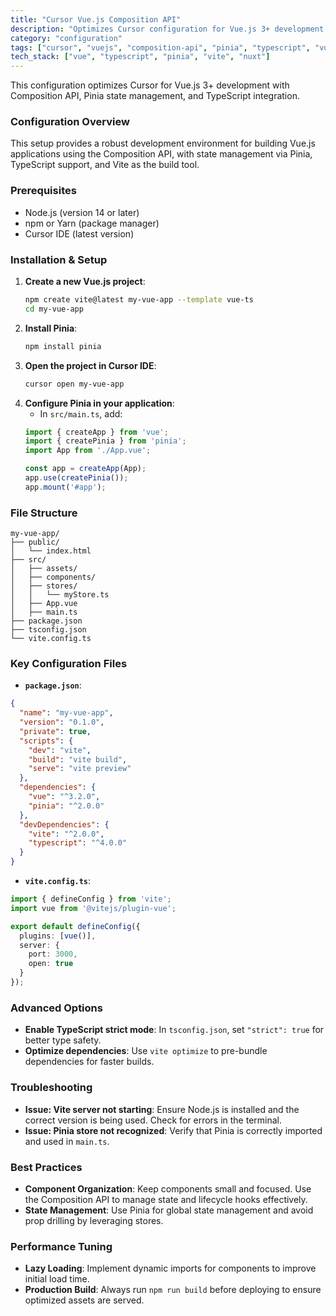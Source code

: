 ```yaml
---
title: "Cursor Vue.js Composition API"
description: "Optimizes Cursor configuration for Vue.js 3+ development with Composition API, Pinia state management, and TypeScript."
category: "configuration"
tags: ["cursor", "vuejs", "composition-api", "pinia", "typescript", "vue3", "vite"]
tech_stack: ["vue", "typescript", "pinia", "vite", "nuxt"]
---
```


This configuration optimizes Cursor for Vue.js 3+ development with Composition API, Pinia state management, and TypeScript integration.

### Configuration Overview
This setup provides a robust development environment for building Vue.js applications using the Composition API, with state management via Pinia, TypeScript support, and Vite as the build tool.

### Prerequisites
- Node.js (version 14 or later)
- npm or Yarn (package manager)
- Cursor IDE (latest version)

### Installation & Setup
1. **Create a new Vue.js project**:
   ```bash
   npm create vite@latest my-vue-app --template vue-ts
   cd my-vue-app
   ```
2. **Install Pinia**:
   ```bash
   npm install pinia
   ```
3. **Open the project in Cursor IDE**:
   ```bash
   cursor open my-vue-app
   ```
4. **Configure Pinia in your application**:
   - In `src/main.ts`, add:
   ```typescript
   import { createApp } from 'vue';
   import { createPinia } from 'pinia';
   import App from './App.vue';

   const app = createApp(App);
   app.use(createPinia());
   app.mount('#app');
   ```

### File Structure
```
my-vue-app/
├── public/
│   └── index.html
├── src/
│   ├── assets/
│   ├── components/
│   ├── stores/
│   │   └── myStore.ts
│   ├── App.vue
│   ├── main.ts
├── package.json
├── tsconfig.json
└── vite.config.ts
```

### Key Configuration Files
- **`package.json`**:
```json
{
  "name": "my-vue-app",
  "version": "0.1.0",
  "private": true,
  "scripts": {
    "dev": "vite",
    "build": "vite build",
    "serve": "vite preview"
  },
  "dependencies": {
    "vue": "^3.2.0",
    "pinia": "^2.0.0"
  },
  "devDependencies": {
    "vite": "^2.0.0",
    "typescript": "^4.0.0"
  }
}
```
- **`vite.config.ts`**:
```typescript
import { defineConfig } from 'vite';
import vue from '@vitejs/plugin-vue';

export default defineConfig({
  plugins: [vue()],
  server: {
    port: 3000,
    open: true
  }
});
```

### Advanced Options
- **Enable TypeScript strict mode**: In `tsconfig.json`, set `"strict": true` for better type safety.
- **Optimize dependencies**: Use `vite optimize` to pre-bundle dependencies for faster builds.

### Troubleshooting
- **Issue: Vite server not starting**: Ensure Node.js is installed and the correct version is being used. Check for errors in the terminal.
- **Issue: Pinia store not recognized**: Verify that Pinia is correctly imported and used in `main.ts`.

### Best Practices
- **Component Organization**: Keep components small and focused. Use the Composition API to manage state and lifecycle hooks effectively.
- **State Management**: Use Pinia for global state management and avoid prop drilling by leveraging stores.

### Performance Tuning
- **Lazy Loading**: Implement dynamic imports for components to improve initial load time.
- **Production Build**: Always run `npm run build` before deploying to ensure optimized assets are served.